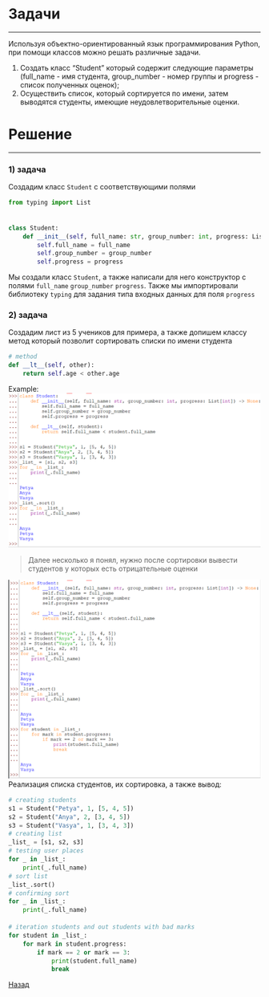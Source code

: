 # Задачи

---
Используя объектно-ориентированный язык программирования Python, при помощи
классов можно решать различные задачи.

1. Создать класс “Student” который содержит следующие параметры (full_name - имя
студента, group_number - номер группы и progress - список полученных оценок);
2. Осуществить список, который сортируется по имени, затем выводятся студенты,
имеющие неудовлетворительные оценки.

# Решение

---
### 1) задача
Создадим класс `Student` с соответствующими полями
```python
from typing import List


class Student:
    def __init__(self, full_name: str, group_number: int, progress: List[int]) -> None:
        self.full_name = full_name
        self.group_number = group_number
        self.progress = progress
```
Мы создали класс `Student`, а также написали для него конструктор с полями `full_name` `group_number` `prоgress`. Также мы импортировали библиотеку `typing` для задания типа входных данных для поля `progress`   

### 2) задача
Создадим лист из 5 учеников для примера, а также допишем классу метод который позволит сортировать списки по имени студента
```python
# method
def __lt__(self, other):
    return self.age < other.age
```
Example:
![example](result.png)
> Далее несколько я понял, нужно после сортировки вывести студентов у которых есть отрицательные оценки

![ans](ans.png)
Реализация списка студентов, их сортировка, а также вывод: 
```python
# creating students
s1 = Student("Petya", 1, [5, 4, 5])
s2 = Student("Anya", 2, [3, 4, 5])
s3 = Student("Vasya", 1, [3, 4, 3])
# creating list
_list_ = [s1, s2, s3]
# testing user places
for _ in _list_:
    print(_.full_name)
# sort list
_list_.sort()
# confirming sort
for _ in _list_:
    print(_.full_name)

# iteration students and out students with bad marks
for student in _list_:
    for mark in student.progress:
        if mark == 2 or mark == 3:
            print(student.full_name)
            break
```

[Назад](../../readme.md)
